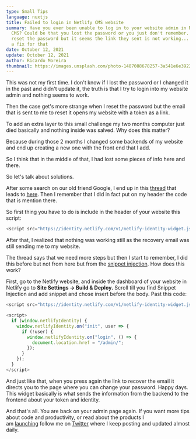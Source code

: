 ```yaml
---
type: Small Tips
language: nuxtjs
title: Failed to login in Netlify CMS website
summary: Have you ever been unable to log in to your website admin in Neltilfy
  CMS? Could be that you lost the password or you just don't remember. Then you
  reset the password but it seems the link they sent is not working... There is
  a fix for that
date: October 12, 2021
update: October 12, 2021
author: Ricardo Moreira
thumbnail: https://images.unsplash.com/photo-1487088678257-3a541e6e3922?ixid=MnwxMjA3fDB8MHxwaG90by1wYWdlfHx8fGVufDB8fHx8&ixlib=rb-1.2.1&auto=format&fit=crop&w=1374&q=80
---
```

This was not my first time. I don't know if I lost the password or I changed it in the past and didn't update it, the truth is that I try to login into my website admin and nothing seems to work.

Then the case get's more strange when I reset the password but the email that is sent to me to reset it opens my website with a token as a link.

To add an extra layer to this small challenge my two months computer just died basically and nothing inside was salved. Why does this matter?

Because during those 2 months I changed some backends of my website and end up creating a new one with the front end that I add.

So I think that in the middle of that, I had lost some pieces of info here and there.

So let's talk about solutions.

After some search on our old friend Google, I end up in this [thread](https://spectrum.chat/academic/help/unable-to-get-netlify-cms-to-work~3c8d0e90-a283-46e4-b572-714dac6e2bdd) that leads to [here](https://www.netlifycms.org/docs/add-to-your-site/#add-the-netlify-identity-widget). Then I remember that I did in fact put on my header the code that is mention there.

So first thing you have to do is include in the header of your website this script:



```js
<script src="https://identity.netlify.com/v1/netlify-identity-widget.js"></script>
```

After that, I realized that nothing was working still as the recovery email was still sending me to my website. 

The thread says that we need more steps but then I start to remember, I did this before but not from here but from the [snippet injection](https://docs.netlify.com/site-deploys/post-processing/snippet-injection/). How does this work? 

First, go to the Netlify website, and inside the dashboard of your website in Netlify go to **Site Settings -> Build & Deploy.** Scroll till you find Snippet Injection and add snippet and chose insert before the body. Past this code:



```js
<script src="https://identity.netlify.com/v1/netlify-identity-widget.js"></script>

<script>
  if (window.netlifyIdentity) {
    window.netlifyIdentity.on("init", user => {
      if (!user) {
        window.netlifyIdentity.on("login", () => {
          document.location.href = "/admin/";
        });
      }
    });
  }
</script>
```



And just like that, when you press again the link to recover the email it directs you to the page where you can change your password. Happy days. This widget basically is what sends the information from the backend to the frontend about your token and identity.

And that's all. You are back on your admin page again. If you want more tips about code and productivity, or read about the products I am [launching](https://bizbox.club/) follow me on [Twitter](https://twitter.com/moreira_creates) where I keep posting and updated almost daily.